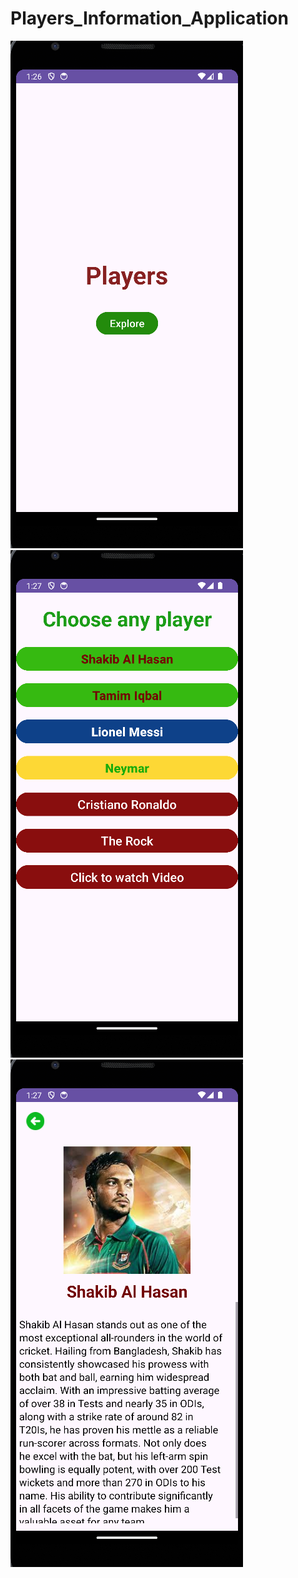 # Players_Information_Application

![Preview](front.png)
![Preview](main.png)
![Preview](shakib_al_hasan.png)
